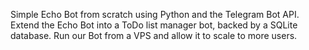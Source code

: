 Simple Echo Bot from scratch using Python and the Telegram Bot API.
Extend the Echo Bot into a ToDo list manager bot, backed by a SQLite database.
Run our Bot from a VPS and allow it to scale to more users.
